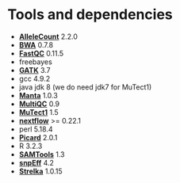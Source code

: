 # Tools and dependencies

- **[AlleleCount][AlleleCount-link]** 2.2.0
- **[BWA][bwa-link]** 0.7.8
- **[FastQC][fastqc-link]** 0.11.5
- freebayes
- **[GATK][gatk-link]** 3.7
- gcc 4.9.2
- java jdk 8 (we do need jdk7 for MuTect1)
- **[Manta][manta-link]** 1.0.3
- **[MultiQC][multiqc-link]** 0.9
- **[MuTect1][mutect1-link]** 1.5
- **[nextflow][nextflow-link]** >= 0.22.1
- perl 5.18.4
- **[Picard][picard-link]** 2.0.1
- R 3.2.3
- **[SAMTools][samtools-link]** 1.3
- **[snpEff][snpeff-link]** 4.2
- **[Strelka][strelka-link]** 1.0.15

[AlleleCount-link]: https://github.com/cancerit/alleleCount
[bwa-link]: https://github.com/lh3/bwa
[fastqc-link]: http://www.bioinformatics.babraham.ac.uk/projects/fastqc/
[gatk-link]: https://github.com/broadgsa/gatk-protected
[manta-link]: https://github.com/Illumina/manta
[multiqc-link]: https://github.com/ewels/MultiQC/
[mutect1-link]: https://github.com/broadinstitute/mutect
[nextflow-link]: https://www.nextflow.io/
[picard-link]: https://github.com/broadinstitute/picard
[samtools-link]: https://github.com/samtools/samtools
[snpeff-link]: http://snpeff.sourceforge.net/
[strelka-link]: https://github.com/Illumina/strelka
